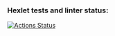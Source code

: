 ### Hexlet tests and linter status:
[![Actions Status](https://github.com/serg-yalosovetsky/python-project-lvl1/workflows/hexlet-check/badge.svg)](https://github.com/serg-yalosovetsky/python-project-lvl1/actions)